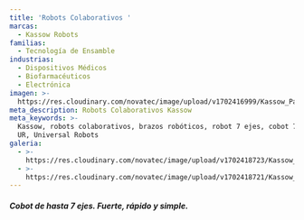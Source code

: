 ```yaml
---
title: 'Robots Colaborativos '
marcas:
  - Kassow Robots
familias:
  - Tecnología de Ensamble
industrias:
  - Dispositivos Médicos
  - Biofarmacéuticos
  - Electrónica
imagen: >-
  https://res.cloudinary.com/novatec/image/upload/v1702416999/Kassow_Pagina_fvfebl.png
meta_description: Robots Colaborativos Kassow
meta_keywords: >-
  Kassow, robots colaborativos, brazos robóticos, robot 7 ejes, cobot 7 ejes,
  UR, Universal Robots
galeria:
  - >-
    https://res.cloudinary.com/novatec/image/upload/v1702418723/Kassow_robots_rango_ft8qhd.jpg
  - >-
    https://res.cloudinary.com/novatec/image/upload/v1702418721/Kassow_robots_unidad_zvfeh7.jpg
---
```


##### **Cobot de hasta 7 ejes.**  Fuerte, rápido y simple.
